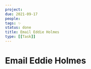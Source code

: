 ```yaml
---
project:
due: 2021-09-17
people:
tags: ✨
status: done
title: Email Eddie Holmes
type: [[Task]]
---
```


# Email Eddie Holmes